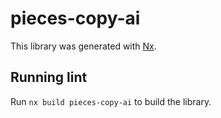 # pieces-copy-ai

This library was generated with [Nx](https://nx.dev).

## Running lint

Run `nx build pieces-copy-ai` to build the library.

